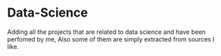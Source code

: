 # Data-Science
Adding all the projects that are related to data science and have been perfomed by me, Also some of them are simply extracted from sources I like. 
